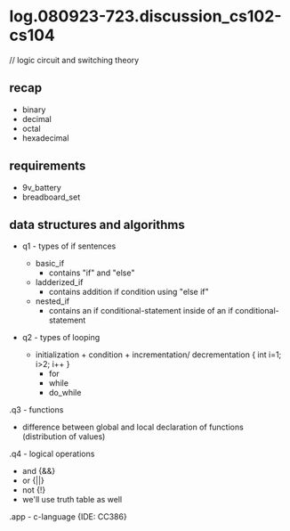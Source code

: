 # log.080923-723.discussion_cs102-cs104

// logic circuit and switching theory

## recap
  - binary
  - decimal
  - octal
  - hexadecimal

## requirements
  - 9v_battery
  - breadboard_set

## data structures and algorithms
  - q1 - types of if sentences
    - basic_if
      - contains "if" and "else"
    - ladderized_if
      - contains addition if condition using "else if"
    - nested_if
      - contains an if conditional-statement inside of an if conditional-statement

  - q2 - types of looping
    - initialization + condition + incrementation/ decrementation { int i=1; i>2; i++ }
      - for
      - while
      - do_while

.q3 - functions
  - difference between global and local declaration of functions (distribution of values)

.q4 - logical operations
  - and {&&}
  - or {||}
  - not {!}
  - we'll use truth table as well

.app - c-language {IDE: CC386}